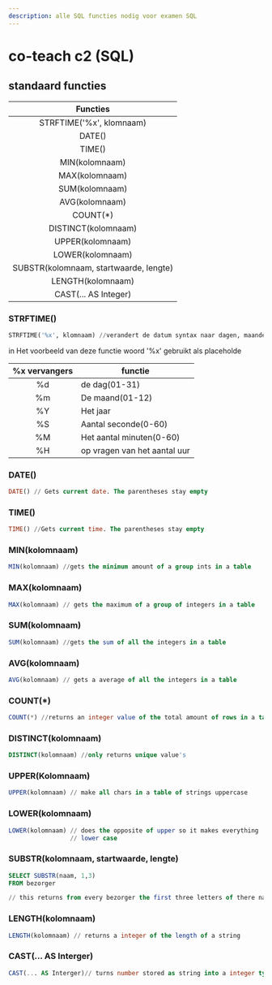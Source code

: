 ```yaml
---
description: alle SQL functies nodig voor examen SQL
---
```


# co-teach c2 (SQL)



## standaard functies

|                Functies                |
| :------------------------------------: |
|        STRFTIME('%x', klomnaam)        |
|                 DATE()                 |
|                 TIME()                 |
|             MIN(kolomnaam)             |
|             MAX(kolomnaam)             |
|             SUM(kolomnaam)             |
|             AVG(kolomnaam)             |
|                COUNT(\*)               |
|           DISTINCT(kolomnaam)          |
|            UPPER(kolomnaam)            |
|            LOWER(kolomnaam)            |
| SUBSTR(kolomnaam, startwaarde, lengte) |
|            LENGTH(kolomnaam)           |
|          CAST(... AS Integer)          |

### STRFTIME()

```sql
STRFTIME('%x', klomnaam) //verandert de datum syntax naar dagen, maanden, seconden, ect
```

in Het voorbeeld van deze functie woord '%x' gebruikt als placeholde

| %x vervangers | functie                      |
| :-----------: | ---------------------------- |
|       %d      | de dag(01-31)                |
|       %m      | De maand(01-12)              |
|       %Y      | Het jaar                     |
|       %S      | Aantal seconde(0-60)         |
|       %M      | Het aantal minuten(0-60)     |
|       %H      | op vragen van het aantal uur |



### DATE()

```sql
DATE() // Gets current date. The parentheses stay empty
```

### TIME()

```sql
TIME() //Gets current time. The parentheses stay empty
```

### MIN(kolomnaam)

```sql
MIN(kolomnaam) //gets the minimum amount of a group ints in a table
```

### MAX(kolomnaam)

```sql
MAX(kolomnaam) // gets the maximum of a group of integers in a table
```

### SUM(kolomnaam)

```sql
SUM(kolomnaam) //gets the sum of all the integers in a table
```

### AVG(kolomnaam)

```sql
AVG(kolomnaam) // gets a average of all the integers in a table
```

### COUNT(\*)

```sql
COUNT(*) //returns an integer value of the total amount of rows in a table
```

### DISTINCT(kolomnaam)

```sql
DISTINCT(kolomnaam) //only returns unique value's 
```

### UPPER(Kolomnaam)

```sql
UPPER(kolomnaam) // make all chars in a table of strings uppercase
```

### LOWER(kolomnaam)

```sql
LOWER(kolomnaam) // does the opposite of upper so it makes everything 
                 // lower case
```

### SUBSTR(kolomnaam, startwaarde, lengte)

```sql
SELECT SUBSTR(naam, 1,3)
FROM bezorger

// this returns from every bezorger the first three letters of there name
```

### LENGTH(kolomnaam)

```sql
LENGTH(kolomnaam) // returns a integer of the length of a string
```

### CAST(... AS Interger)

```sql
CAST(... AS Interger)// turns number stored as string into a integer type
```
